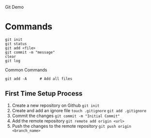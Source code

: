 Git Demo

# Commands

```
git init
git status
git add <file>
git commit -m "message"
clear
git log
```
Common Commands
```
git add -A      # Add all files
```
## First Time Setup Process
1. Create a new repository on Github
```git init```
2. Create and add an ignore file
```touch .gitignore```
```git add .gitignore```
3. Commit the changes
```git commit -m "Initial Commit"```
4. Add the remote repository
```git remote add origin <url>```
5. Push the changes to the remote repository
```git push origin <branch_name>```
